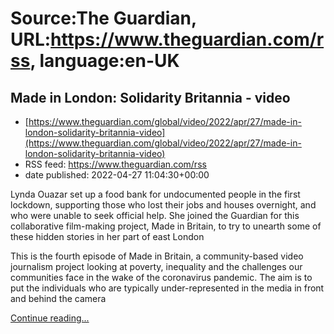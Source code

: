 # Source:The Guardian, URL:https://www.theguardian.com/rss, language:en-UK

## Made in London: Solidarity Britannia - video
 - [https://www.theguardian.com/global/video/2022/apr/27/made-in-london-solidarity-britannia-video](https://www.theguardian.com/global/video/2022/apr/27/made-in-london-solidarity-britannia-video)
 - RSS feed: https://www.theguardian.com/rss
 - date published: 2022-04-27 11:04:30+00:00

<p>Lynda Ouazar set up a food bank for undocumented people in the 
first lockdown, supporting those who lost their jobs and houses overnight, 
and who were unable to seek official help. She joined the Guardian for 
this collaborative film-making project, Made in Britain, to try to 
unearth some of these hidden stories in her part of east London&nbsp;</p><p>This is the fourth episode of Made in Britain, a community-based video journalism project looking at poverty, inequality and the challenges our communities face in the wake of the coronavirus pandemic. The aim is to put the individuals who are typically under-represented in the media in front and behind the camera&nbsp;</p> <a href="https://www.theguardian.com/global/video/2022/apr/27/made-in-london-solidarity-britannia-video">Continue reading...</a>

